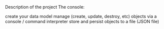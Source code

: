 Description of the project
The console:

create your data model
manage (create, update, destroy, etc) objects via a console / command interpreter
store and persist objects to a file (JSON file)

